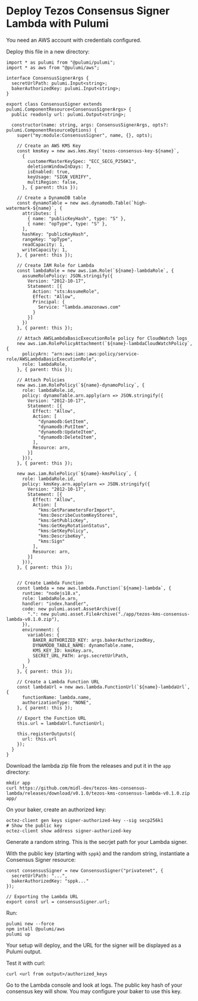 # Deploy Tezos Consensus Signer Lambda with Pulumi

You need an AWS account with credentials configured.

Deploy this file in a new directory:

```
import * as pulumi from "@pulumi/pulumi";
import * as aws from "@pulumi/aws";

interface ConsensusSignerArgs {
  secretUrlPath: pulumi.Input<string>;
  bakerAuthorizedKey: pulumi.Input<string>;
}

export class ConsensusSigner extends pulumi.ComponentResource<ConsensusSignerArgs> {
  public readonly url: pulumi.Output<string>;

  constructor(name: string, args: ConsensusSignerArgs, opts?: pulumi.ComponentResourceOptions) {
    super("my:module:ConsensusSigner", name, {}, opts);

    // Create an AWS KMS Key
    const kmsKey = new aws.kms.Key(`tezos-consensus-key-${name}`,
      {
        customerMasterKeySpec: "ECC_SECG_P256K1",
        deletionWindowInDays: 7,
        isEnabled: true,
        keyUsage: "SIGN_VERIFY",
        multiRegion: false,
      }, { parent: this });

    // Create a DynamoDB table
    const dynamoTable = new aws.dynamodb.Table(`high-watermark-${name}`, {
      attributes: [
        { name: "publicKeyHash", type: "S" },
        { name: "opType", type: "S" },
      ],
      hashKey: "publicKeyHash",
      rangeKey: "opType",
      readCapacity: 1,
      writeCapacity: 1,
    }, { parent: this });

    // Create IAM Role for Lambda
    const lambdaRole = new aws.iam.Role(`${name}-lambdaRole`, {
      assumeRolePolicy: JSON.stringify({
        Version: "2012-10-17",
        Statement: [{
          Action: "sts:AssumeRole",
          Effect: "Allow",
          Principal: {
            Service: "lambda.amazonaws.com"
          }
        }]
      })
    }, { parent: this });

    // Attach AWSLambdaBasicExecutionRole policy for CloudWatch logs
    new aws.iam.RolePolicyAttachment(`${name}-lambdaCloudWatchPolicy`, {
      policyArn: "arn:aws:iam::aws:policy/service-role/AWSLambdaBasicExecutionRole",
      role: lambdaRole,
    }, { parent: this });

    // Attach Policies
    new aws.iam.RolePolicy(`${name}-dynamoPolicy`, {
      role: lambdaRole.id,
      policy: dynamoTable.arn.apply(arn => JSON.stringify({
        Version: "2012-10-17",
        Statement: [{
          Effect: "Allow",
          Action: [
            "dynamodb:GetItem",
            "dynamodb:PutItem",
            "dynamodb:UpdateItem",
            "dynamodb:DeleteItem",
          ],
          Resource: arn,
        }]
      })),
    }, { parent: this });

    new aws.iam.RolePolicy(`${name}-kmsPolicy`, {
      role: lambdaRole.id,
      policy: kmsKey.arn.apply(arn => JSON.stringify({
        Version: "2012-10-17",
        Statement: [{
          Effect: "Allow",
          Action: [
            "kms:GetParametersForImport",
            "kms:DescribeCustomKeyStores",
            "kms:GetPublicKey",
            "kms:GetKeyRotationStatus",
            "kms:GetKeyPolicy",
            "kms:DescribeKey",
            "kms:Sign"
          ],
          Resource: arn,
        }]
      })),
    }, { parent: this });


    // Create Lambda Function
    const lambda = new aws.lambda.Function(`${name}-lambda`, {
      runtime: "nodejs18.x",
      role: lambdaRole.arn,
      handler: "index.handler",
      code: new pulumi.asset.AssetArchive({
        ".": new pulumi.asset.FileArchive("./app/tezos-kms-consensus-lambda-v0.1.0.zip"),
      }),
      environment: {
        variables: {
          BAKER_AUTHORIZED_KEY: args.bakerAuthorizedKey,
          DYNAMODB_TABLE_NAME: dynamoTable.name,
          KMS_KEY_ID: kmsKey.arn,
          SECRET_URL_PATH: args.secretUrlPath,
        }
      },
    }, { parent: this });

    // Create a Lambda Function URL
    const lambdaUrl = new aws.lambda.FunctionUrl(`${name}-lambdaUrl`, {
      functionName: lambda.name,
      authorizationType: "NONE",
    }, { parent: this });

    // Export the Function URL
    this.url = lambdaUrl.functionUrl;

    this.registerOutputs({
      url: this.url
    });
  }
}
```

Download the lambda zip file from the releases and put it in the `app` directory:

```
mkdir app
curl https://github.com/midl-dev/tezos-kms-consensus-lambda/releases/download/v0.1.0/tezos-kms-consensus-lambda-v0.1.0.zip app/
```

On your baker, create an authorized key:

```
octez-client gen keys signer-authorized-key --sig secp256k1
# Show the public key
octez-client show address signer-authorized-key
```

Generate a random string. This is the secrjet path for your Lambda signer.

With the public key (starting with `sppk`) and the random string, instantiate a Consensus Signer resource:

```
const consensusSigner = new ConsensusSigner("privatenet", {
  secretUrlPath: "...",
  bakerAuthorizedKey: "sppk..."
});

// Exporting the Lambda URL
export const url = consensusSigner.url;
```

Run:

```
pulumi new --force
npm intall @pulumi/aws
pulumi up
```

Your setup will deploy, and the URL for the signer will be displayed as a Pulumi output.

Test it with curl:

```
curl <url from output>/authorized_keys
```

Go to the Lambda console and look at logs. The public key hash of your consensus key will show. You may configure your baker to use this key.
